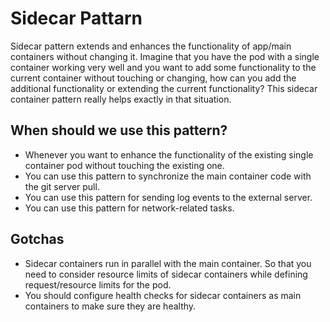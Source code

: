 # Sidecar Pattarn
Sidecar pattern extends and enhances the functionality of app/main containers without changing it. Imagine that you have the pod with a single container working very well and you want to add some functionality to the current container without touching or changing, how can you add the additional functionality or extending the current functionality? This sidecar container pattern really helps exactly in that situation.

## When should we use this pattern? 
- Whenever you want to enhance the functionality of the existing single container pod without touching the existing one.
- You can use this pattern to synchronize the main container code with the git server pull.
- You can use this pattern for sending log events to the external server.
- You can use this pattern for network-related tasks.

## Gotchas
- Sidecar containers run in parallel with the main container. So that you need to consider resource limits of sidecar containers while defining request/resource limits for the pod.
- You should configure health checks for sidecar containers as main containers to make sure they are healthy.
